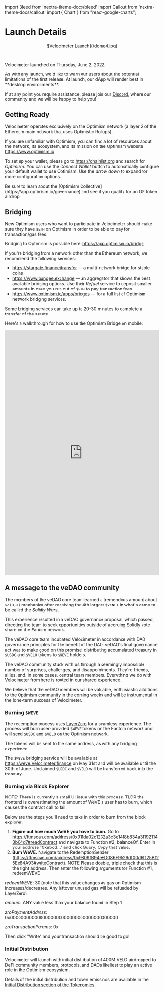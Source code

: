 import Bleed from 'nextra-theme-docs/bleed'
import Callout from 'nextra-theme-docs/callout'
import { Chart } from "react-google-charts";

# Launch Details

<Bleed>
<div align="center">
  ![Velocimeter Launch](/dome4.jpg)
  </div>
</Bleed>

&nbsp;



Velocimeter launched on Thursday, June 2, 2022.

<Callout type="warning" emoji="⚠️">
  As with any launch, we'd like to warn our users about the potential limitations
  of the first release. At launch, our dApp will render best in
  **desktop environments**.
  
  If at any point you require assistance, please join our
  [Discord](https://discord.gg/eGgYPGczaf), where our community and we will be
  happy to help you!
</Callout>

## Getting Ready

Velocimeter operates exclusively on the Optimism network (a
layer 2 of the Ethereum main network that uses Optimistic Rollups).

If you are unfamiliar with Optimism, you can find a lot of resources
about the network, its ecosystem, and its mission on the Optimism website
https://www.optimism.io

To set up your wallet, please go to https://chainlist.org and search for
_Optimism_. You can use the _Connect Wallet_ button to automatically configure
your default wallet to use Optimism. Use the _arrow down_ to expand for more
configuration options.

<Callout  emoji="🪂">
  Be sure to learn about the [Optimism
  Collective](https://app.optimism.io/governance) and see if you qualify for an
  OP token airdrop!
</Callout>

## Bridging

New Optimism users who want to participate in Velocimeter should make sure they
have `$ETH` on Optimism in order to be able to pay for transaction/gas fees.

Bridging to Optimism is possible here: https://app.optimism.io/bridge

If you're bridging from a network other than the Ethereum network, we recommend the
following services:
* https://stargate.finance/transfer &mdash; a multi-network bridge for stable
   coins
* https://www.bungee.exchange &mdash; an aggregator that shows the best
   available bridging options. Use their _Refuel_ service to deposit smaller
   amounts in case you run out of `$ETH` to pay transaction fees.
 * https://www.optimism.io/apps/bridges &mdash; for a full list of Optimism
   network bridging services.

<Callout emoji="⚠️">
  Some bridging services can take up to 20-30 minutes to complete a transfer of
  the assets.
</Callout>

Here's a walkthrough for how to use the Optimism Bridge on mobile:

<Bleed>
  <iframe width="100%" height="800"
  src="https://www.youtube.com/embed/pR31stuRejg?rel=0" frameborder="0"></iframe>
</Bleed>

## A message to the veDAO community

The members of the veDAO core team learned a tremendous amount about `ve(3,3)`
mechanics after receiving the 4th largest `$veNFT` in what's come to be called the
_Solidly Wars_.

This experience resulted in a veDAO governance proposal, which passed, directing the
team to seek opportunities outside of accruing Solidly vote share on the Fantom
network.

The veDAO core team incubated Velocimeter in accordance with DAO
governance principles for the benefit of the DAO. veDAO's final governance act was to make
good on this promise, distributing accumulated treasury in `$USDC` and `$VELO`
tokens to `$WEVE` holders.

The veDAO community stuck with us through a seemingly impossible number of
surprises, challenges, and disappointments. They're friends, allies, and, in
some cases, central team members. Everything we do with Velocimeter from here is
rooted in our shared experience.

We believe that the veDAO members will be valuable, enthusiastic additions to
the Optimism community in the coming weeks and will be instrumental in the long-term
success of Velocimeter.

### Burning `$WEVE`

The redemption process uses [LayerZero](https://layerzero.network/) for a
seamless experience. The process will burn user-provided `$WEVE` tokens on the
Fantom network and will send `$USDC` and `$VELO` on the Optimism network.

The tokens will be sent to the same address, as with any bridging experience.

The `$WEVE` bridging service will be available at https://weve.Velocimeter.finance
on May 31st and will be available until the 30th of June. Unclaimed `$USDC` and `$VELO` will
be transferred back into the treasury.

### Burning via Block Explorer

NOTE: There is currently a small UI issue with this process. TLDR the frontend is overestimating the amount of WeVE a user has to burn, which causes the contract call to fail.

Below are the steps you'll need to take in order to burn from the block explorer:

1. **Figure out how much WeVE you have to burn.** Go to https://ftmscan.com/address/0x911da02c1232a3c3e1418b834a311921143b04d7#readContract and navigate to Function #2, balanceOf. Enter in your address "0xabcd..." and click Query. Copy that value.
2. **Burn WeVE.** Navigate to the RedemptionSender (https://ftmscan.com/address/0x9809fB94eED086F9529df00d6f125Bf25Ee84A93#writeContract). NOTE Please double, triple check that this is the right address. Then enter the following arguments for Function #1, redeemWEVE

*redeemWEVE*: 30 (note that this value changes as gas on Optimism increases/decreases. Any leftover unused gas will be refunded by LayerZero)

*amount*: ANY value less than your balance found in Step 1

*zroPaymentAddress*: 0x0000000000000000000000000000000000000000

*zroTransactionParams*: 0x

Then click "Write" and your transaction should be good to go!

### Initial Distribution

Velocimeter will launch with initial distribution of 400M VELO airdropped to
DeFi community members, protocols, and DAOs likeliest to play an active role in the Optimism
ecosystem.

Details of the initial distribution and token emissinos are available in the
[Initial Distribution section of the Tokenomics](/tokenomics#initial-distribution).
